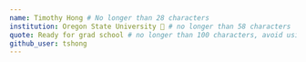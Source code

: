```yaml
---
name: Timothy Hong # No longer than 28 characters
institution: Oregon State University 🚩 # no longer than 58 characters
quote: Ready for grad school # no longer than 100 characters, avoid using quotes(") to guarantee the format remains the same.
github_user: tshong
---
```

